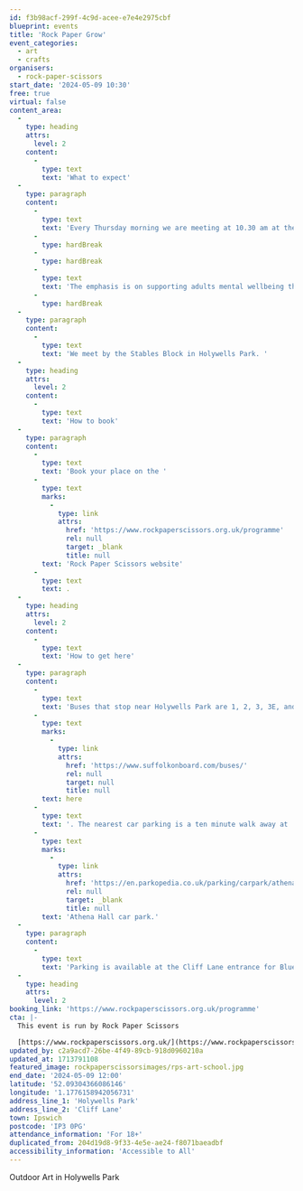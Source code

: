 ```yaml
---
id: f3b98acf-299f-4c9d-acee-e7e4e2975cbf
blueprint: events
title: 'Rock Paper Grow'
event_categories:
  - art
  - crafts
organisers:
  - rock-paper-scissors
start_date: '2024-05-09 10:30'
free: true
virtual: false
content_area:
  -
    type: heading
    attrs:
      level: 2
    content:
      -
        type: text
        text: 'What to expect'
  -
    type: paragraph
    content:
      -
        type: text
        text: 'Every Thursday morning we are meeting at 10.30 am at the stables in Holywells Park in Ipswich, for a short nature walk followed by an art activity in the open air.'
      -
        type: hardBreak
      -
        type: hardBreak
      -
        type: text
        text: 'The emphasis is on supporting adults mental wellbeing through nature and creativity. We will cover lots of creative skills from printmaking to illustration and collage.'
      -
        type: hardBreak
  -
    type: paragraph
    content:
      -
        type: text
        text: 'We meet by the Stables Block in Holywells Park. '
  -
    type: heading
    attrs:
      level: 2
    content:
      -
        type: text
        text: 'How to book'
  -
    type: paragraph
    content:
      -
        type: text
        text: 'Book your place on the '
      -
        type: text
        marks:
          -
            type: link
            attrs:
              href: 'https://www.rockpaperscissors.org.uk/programme'
              rel: null
              target: _blank
              title: null
        text: 'Rock Paper Scissors website'
      -
        type: text
        text: .
  -
    type: heading
    attrs:
      level: 2
    content:
      -
        type: text
        text: 'How to get here'
  -
    type: paragraph
    content:
      -
        type: text
        text: 'Buses that stop near Holywells Park are 1, 2, 3, 3E, and 616. The nearest bus stop is six minute walk away, see the latest bus timetables '
      -
        type: text
        marks:
          -
            type: link
            attrs:
              href: 'https://www.suffolkonboard.com/buses/'
              rel: null
              target: null
              title: null
        text: here
      -
        type: text
        text: '. The nearest car parking is a ten minute walk away at '
      -
        type: text
        marks:
          -
            type: link
            attrs:
              href: 'https://en.parkopedia.co.uk/parking/carpark/athena_hall/ip3/ipswich/?arriving=202403251700&leaving=202403251900'
              rel: null
              target: _blank
              title: null
        text: 'Athena Hall car park.'
  -
    type: paragraph
    content:
      -
        type: text
        text: 'Parking is available at the Cliff Lane entrance for Blue Badge and permit holders only.'
  -
    type: heading
    attrs:
      level: 2
booking_link: 'https://www.rockpaperscissors.org.uk/programme'
cta: |-
  This event is run by Rock Paper Scissors

  [https://www.rockpaperscissors.org.uk/](https://www.rockpaperscissors.org.uk/)
updated_by: c2a9acd7-26be-4f49-89cb-918d0960210a
updated_at: 1713791108
featured_image: rockpaperscissorsimages/rps-art-school.jpg
end_date: '2024-05-09 12:00'
latitude: '52.09304366086146'
longitude: '1.1776158942056731'
address_line_1: 'Holywells Park'
address_line_2: 'Cliff Lane'
town: Ipswich
postcode: 'IP3 0PG'
attendance_information: 'For 18+'
duplicated_from: 204d19d8-9f33-4e5e-ae24-f8071baeadbf
accessibility_information: 'Accessible to All'
---
```

Outdoor Art in Holywells Park
